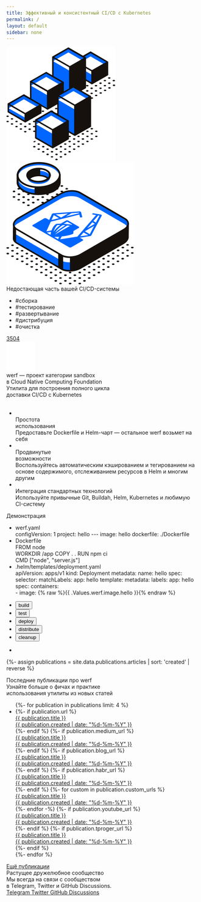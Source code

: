 ```yaml
---
title: Эффективный и консистентный CI/CD с Kubernetes
permalink: /
layout: default
sidebar: none
---
```


<div class="intro-banner" id="intro-banner">
    <div class="page__container">
        <div class="intro-banner__background-shapes">
            <img class="left" src="/assets/images/backgrounds/intro-banner-left.svg" alt="">
            <img class="right" src="/assets/images/backgrounds/intro-banner-right.svg" alt="">
        </div>
        <div class="intro-banner__wrap">
            <div class="intro-banner__title">Недостающая часть вашей CI/CD-системы</div>
            <div class="intro-banner__tags">
                <ul class="tags__list">
                    <li class="tags__item">#сборка</li>
                    <li class="tags__item">#тестирование</li>
                    <li class="tags__item">#развертывание</li>
                    <li class="tags__item">#дистрибуция</li>
                    <li class="tags__item">#очистка</li>
                </ul>
            </div>
            <div class="intro-banner__links">
                <div class="intro-banner__links-github">
                    <span class="page__icon page__icon_github-white intro-banner__github-icon"></span>
                    <a href="https://github.com/werf/werf" class="intro-banner__github-counter">
                        <span class="intro-banner__github-counter-num"><span class="gh_counter">3504</span></span>
                    </a>
                </div>
                <div class="intro-banner__link-cncf">
                    <a href="https://www.cncf.io/projects/werf/" target="_blank">
                        <img src="/assets/images/cncf-logo-small.svg" alt="">
                    </a>
                    <div class="link-cncf__text">werf — проект категории sandbox <br>в Cloud Native Computing Foundation</div>
                </div>
            </div>
        </div>
    </div>
</div>

<div class="building-utility" id="building-utility">
    <div class="page__container">
        <div class="building-utility__wrap">
            <div class="building-utility__title">Утилита для построения полного цикла<br> доставки CI/CD c Kubernetes</div>
            <div class="building-utility__pic">
                <img src="{% asset landing/building-utility-scheme.svg @path %}" alt="">
            </div>
        </div>
    </div>
</div>

<div class="features-card" id="werf-features">
    <div class="page__container">
        <div class="features-card__wrap">
            <ul class="features-card__list">
                <li class="features-card__item">
                    <div class="card__item-icon">
                        <img src="{% asset icons/gear.svg @path %}" alt="">
                    </div>
                    <div class="card__item-title">Простота <br>использования</div>
                    <div class="card__item-text">Предоставьте Dockerfile и Helm-чарт — остальное werf возьмет на себя</div>
                </li>
                <li class="features-card__item">
                    <div class="card__item-icon">
                        <img src="{% asset icons/box-icon.svg @path %}" alt="">
                    </div>
                    <div class="card__item-title">Продвинутые<br>возможности</div>
                    <div class="card__item-text">Воспользуйтесь автоматическим кэшированием и тегированием на основе содержимого, отслеживанием ресурсов в Helm и многим другим</div>
                </li>
                <li class="features-card__item">
                    <div class="card__item-icon">
                        <img src="{% asset icons/puzzles.svg @path %}" alt="">
                    </div>
                    <div class="card__item-title">Интеграция стандартных технологий</div>
                    <div class="card__item-text">Используйте привычные Git, <span class="tooltip-text" title="Dockerfile-сборщик от Red Hat">Buildah</span>, Helm, Kubernetes и любимую CI-систему</div>
                </li>
            </ul>
        </div>
    </div>
</div>

<div class="demo-block" id="how-it-works">
    <div class="page__container">
        <div class="demo-block__wrap">
            <div class="demo-block__title">Демонстрация</div>
            <div class="demo-block__tabs-wrap">
                <div class="demo-block__code">
                    <ul class="code-list">
                        <li class="code-item">
                            <div class="code-item-title">werf.yaml</div>
                            <div class="code-item-text">
                                <span>configVersion: 1</span>
                                <span>project: hello</span>
                                <span>---</span>
                                <span>image: hello</span>
                                <span>dockerfile: ./Dockerfile</span>
                            </div>
                        </li>
                        <li class="code-item">
                            <div class="code-item-title">Dockerfile</div>
                            <div class="code-item-text">
                                <span>FROM node</span>
                                <br>
                                <span>WORKDIR /app</span>
                                <span>COPY . .</span>
                                <span>RUN npm ci</span>
                                <br>
                                <span>CMD ["node", "server.js"]</span>
                            </div>
                        </li>
                        <li class="code-item">
                            <div class="code-item-title">.helm/templates/deployment.yaml</div>
                            <div class="code-item-text">
                                <span>apiVersion: apps/v1</span>
                                <span>kind: Deployment</span>
                                <span>metadata:
                                    <span>name: hello</span>
                                </span>
                                <span>spec:
                                <span>selector:
                                    <span>matchLabels:
                                        <span>app: hello</span>
                                    </span>
                                </span>
                                <span>template:
                                    <span>metadata:
                                        <span>labels:
                                            <span>app: hello</span>
                                        </span>
                                    </span>
                                    <span>spec:
                                        <span>containers:<br>
                                            - image: {% raw %}{{ .Values.werf.image.hello }}{% endraw %}
                                        </span>
                                    </span>
                                </span>
                            </span>
                            </div>
                        </li>
                    </ul>
                </div>
                <div class="demo-block__tabs">
                    <div class="tabs__nav">
                        <ul class="tabs__nav-list">
                            <li class="tabs__nav-item"><button class="button active" data-tabs-button="build">build</button></li>
                            <li class="tabs__nav-item"><button class="button" data-tabs-button="test">test</button></li>
                            <li class="tabs__nav-item"><button class="button" data-tabs-button="deploy">deploy</button></li>
                            <li class="tabs__nav-item"><button class="button" data-tabs-button="distribute">distribute</button></li>
                            <li class="tabs__nav-item"><button class="button" data-tabs-button="cleanup">cleanup</button></li>
                        </ul>
                    </div>
                    <div class="tabs__video-wrap">
                        <ul class="tabs__video-list">
                            <li class="tabs__video-item" data-tabs-video="build">
                                <div class="tabs__video-item-terminal">
                                    <div class="tabs__video-item-container" id="demo"></div>
                                </div>
                            </li>
                        </ul>
                    </div>
                </div>
            </div>
        </div>
    </div>
</div>

{%- assign publications = site.data.publications.articles | sort: 'created' | reverse %}

<div class="publications" id="publications">
    <div class="page__container">
        <div class="publications__content">
            <div class="publications__title">Последние публикации про werf</div>
            <div class="publications__subtitle">Узнайте больше о фичах и практике<br />использования утилиты из новых статей</div>
            <div class="publications__cards">
                <ul class="publications__cards--list">
                    {%- for publication in publications limit: 4 %}
                    <li class="publications__cards--item">
                        {%- if publication.url %}
                        <a href="{{ publication.url }}" class="publications__cards--link" target="_blank">
                            <span class="publications__cards--pic" style="background-image: url('{{ publication.img | true_relative_url }}')"></span>
                            <div class="publications__cards--title">{{ publication.title }}</div>
                            <div class="publications__cards--date">{{ publication.created | date: "%d-%m-%Y" }}</div>
                        </a>
                        {%- endif %}
                        {%- if publication.medium_url %}
                        <a href="{{ publication.medium_url }}" class="publications__cards--link" target="_blank">
                            <span class="publications__cards--pic" style="background-image: url('{{ publication.img | true_relative_url }}')"></span>
                            <div class="publications__cards--title">{{ publication.title }}</div>
                            <div class="publications__cards--date">{{ publication.created | date: "%d-%m-%Y" }}</div>
                        </a>
                        {%- endif %}
                        {%- if publication.blog_url %}
                        <a href="{{ publication.blog_url }}" class="publications__cards--link" target="_blank">
                            <span class="publications__cards--pic" style="background-image: url('{{ publication.img | true_relative_url }}')"></span>
                            <div class="publications__cards--title">{{ publication.title }}</div>
                            <div class="publications__cards--date">{{ publication.created | date: "%d-%m-%Y" }}</div>
                        </a>
                        {%- endif %}
                        {%- if publication.habr_url %}
                        <a href="{{ publication.habr_url }}" class="publications__cards--link" target="_blank">
                            <span class="publications__cards--pic" style="background-image: url('{{ publication.img | true_relative_url }}')"></span>
                            <div class="publications__cards--title">{{ publication.title }}</div>
                            <div class="publications__cards--date">{{ publication.created | date: "%d-%m-%Y" }}</div>
                        </a>
                        {%- endif %}
                        {%- for custom in publication.custom_urls %}
                        <a href="{{ custom.url }}" class="publications__cards--link" target="_blank">
                            <span class="publications__cards--pic" style="background-image: url('{{ publication.img | true_relative_url }}')"></span>
                            <div class="publications__cards--title">{{ publication.title }}</div>
                            <div class="publications__cards--date">{{ publication.created | date: "%d-%m-%Y" }}</div>
                        </a>
                        {%- endfor -%}
                        {%- if publication.youtube_url %}
                        <a href="{{ publication.youtube_url }}" class="publications__cards--link" target="_blank">
                            <span class="publications__cards--pic" style="background-image: url('{{ publication.img | true_relative_url }}')"></span>
                            <div class="publications__cards--title">{{ publication.title }}</div>
                            <div class="publications__cards--date">{{ publication.created | date: "%d-%m-%Y" }}</div>
                        </a>
                        {%- endif %}
                        {%- if publication.tproger_url %}
                        <a href="{{ publication.tproger_url }}" class="publications__cards--link" target="_blank">
                            <span class="publications__cards--pic" style="background-image: url('{{ publication.img | true_relative_url }}')"></span>
                            <div class="publications__cards--title">{{ publication.title }}</div>
                            <div class="publications__cards--date">{{ publication.created | date: "%d-%m-%Y" }}</div>
                        </a>
                        {%- endif %}
                    </li>
                    {%- endfor %}
                </ul>
            </div>
            <div class="community__btns">
                <a href="/publications.html" class="page__btn page__btn_o publications__btn">
                    <span>Ещё публикации</span>
                </a>
            </div>
        </div>
    </div>
</div>

<div class="community" id="community">
    <div class="page__container">
        <div class="community__content">
            <div class="community__title">Растущее дружелюбное сообщество</div>
            <div class="community__subtitle">Мы всегда на связи с сообществом<br/> в Telegram, Twitter и GitHub Discussions.</div>
            <div class="community__btns">
                <a href="{{ site.social_links[page.lang].telegram }}" target="_blank" class="page__btn page__btn_w community__btn">
                    <span class="page__icon page__icon_telegram"></span>
                    Telegram
                </a>
                <a href="{{ site.social_links[page.lang].twitter }}" target="_blank" class="page__btn page__btn_w community__btn">
                    <span class="page__icon page__icon_twitter"></span>
                    Twitter
                </a>
                <a href="https://github.com/werf/werf/discussions" rel="noopener noreferrer" target="_blank" class="page__btn page__btn_w community__btn">
                    <span class="page__icon page__icon_github"></span>
                    GitHub Discussions
                </a>
            </div>
        </div>
    </div>
</div>
